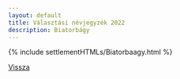 ```yaml
---
layout: default
title: Választási névjegyzék 2022
description: Biatorbágy
---
```


{% include settlementHTMLs/Biatorbaagy.html %}

[Vissza](../)